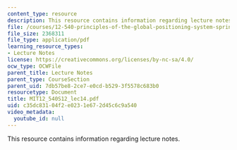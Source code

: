 ```yaml
---
content_type: resource
description: This resource contains information regarding lecture notes.
file: /courses/12-540-principles-of-the-global-positioning-system-spring-2012/c35dc83104f2e0231e672d45c6c9a540_MIT12_540S12_lec14.pdf
file_size: 2368311
file_type: application/pdf
learning_resource_types:
- Lecture Notes
license: https://creativecommons.org/licenses/by-nc-sa/4.0/
ocw_type: OCWFile
parent_title: Lecture Notes
parent_type: CourseSection
parent_uid: 7db57be8-2ce7-e0cd-b529-3f5578c683b0
resourcetype: Document
title: MIT12_540S12_lec14.pdf
uid: c35dc831-04f2-e023-1e67-2d45c6c9a540
video_metadata:
  youtube_id: null
---
```

This resource contains information regarding lecture notes.